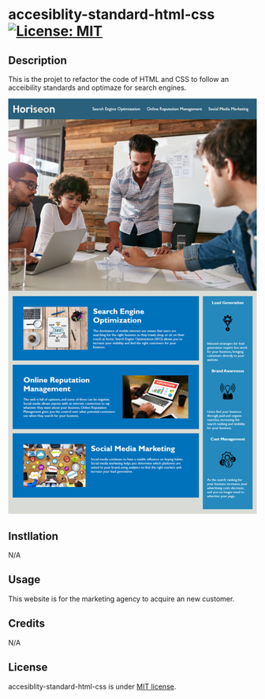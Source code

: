 # accesiblity-standard-html-css [![License: MIT](https://img.shields.io/badge/License-MIT-yellow.svg)](https://opensource.org/licenses/MIT)

## Description

This is the projet to refactor the code of HTML and CSS to follow an acceibility standards and optimaze for search engines.

[![mockup](./assets/images/mockup.png)](https://hiroro1989.github.io/accesiblity-standard-html-css/)

## Instllation

N/A

## Usage

This website is for the marketing agency to acquire an new customer.

## Credits

N/A

## License

accesiblity-standard-html-css is under [MIT license](https://en.wikipedia.org/wiki/MIT_License).

